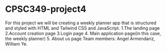 # CPSC349-project4
For this project we will be creating a weekly planner app that is structured and styled with HTML and Tailwind CSS and JavaScript. 
1.The landing page 
2.Account creation page 
3.Login page 
4. Main application page(in this case, the weekly planner)
5. About us page 
Team members: Angel Armendariz, William Ye.
